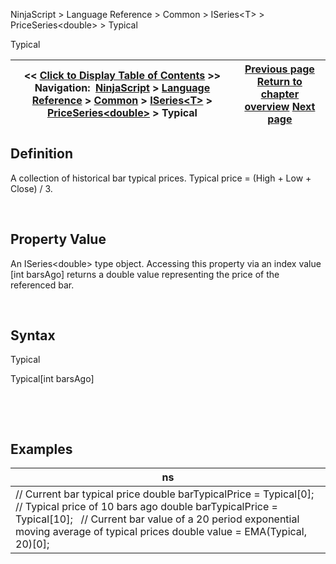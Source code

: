 ﻿


NinjaScript \> Language Reference \> Common \> ISeries\<T\> \> PriceSeries\<double\> \> Typical






















Typical







| \<\< [Click to Display Table of Contents](typical.md) \>\> **Navigation:**     [NinjaScript](ninjascript.md) \> [Language Reference](language_reference_wip.md) \> [Common](common.md) \> [ISeries\<T\>](iseriest.md) \> [PriceSeries\<double\>](priceseries.md) \> Typical | [Previous page](opens.md) [Return to chapter overview](priceseries.md) [Next page](typicals.md) |
| --- | --- |











## Definition


A collection of historical bar typical prices. Typical price \= (High \+ Low \+ Close) / 3\.


 


## Property Value


An ISeries\<double\> type object. Accessing this property via an index value \[int barsAgo] returns a double value representing the price of the referenced bar.


 


## Syntax


Typical  

Typical\[int barsAgo]


 


 


## 


## Examples




| ns |
| --- |
| // Current bar typical price double barTypicalPrice \= Typical\[0];   // Typical price of 10 bars ago double barTypicalPrice \= Typical\[10];   // Current bar value of a 20 period exponential moving average of typical prices double value \= EMA(Typical, 20)\[0]; |









